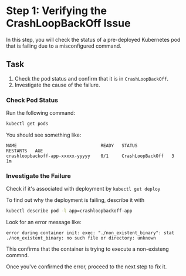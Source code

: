 # Step 1: Verifying the CrashLoopBackOff Issue

In this step, you will check the status of a pre-deployed Kubernetes pod that is failing due to a misconfigured command.

## Task

1. Check the pod status and confirm that it is in `CrashLoopBackOff`.
2. Investigate the cause of the failure.

### Check Pod Status

Run the following command:

```sh
kubectl get pods
```

You should see something like:

```
NAME                                READY   STATUS             RESTARTS   AGE
crashloopbackoff-app-xxxxx-yyyyy    0/1     CrashLoopBackOff   3          1m
```

### Investigate the Failure

Check if it's associated with deployment by `kubectl get deploy`

To find out why the deployment is failing, describe it with

```sh
kubectl describe pod -l app=crashloopbackoff-app
```

Look for an error message like:

```
error during container init: exec: "./non_existent_binary": stat ./non_existent_binary: no such file or directory: unknown
```

This confirms that the container is trying to execute a non-existeng commnd.

Once you've confirmed the error, proceed to the next step to fix it.

